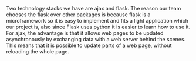 Two technology stacks we have are ajax and flask. The reason our team chooses the flask over other packages is because flask is a microframework so it is easy to implement and fits a light application which our project is, also since Flask uses python it is easier to learn how to use it. For ajax, the advantage is that it allows web pages to be updated asynchronously by exchanging data with a web server behind the scenes. This means that it is possible to update parts of a web page, without reloading the whole page. 
